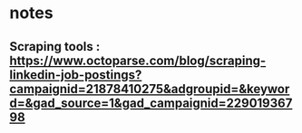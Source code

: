 # notes





## Scraping tools : https://www.octoparse.com/blog/scraping-linkedin-job-postings?campaignid=21878410275&adgroupid=&keyword=&gad_source=1&gad_campaignid=22901936798

